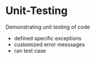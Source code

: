 # Unit-Testing

Demonstrating unit testing of code
- defined specific exceptions
- customized error messsages
- ran test case
